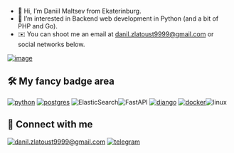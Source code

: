 - 👋 Hi, I’m Daniil Maltsev from Ekaterinburg. 
- 👀 I’m interested in Backend web development in Python (and a bit of PHP and Go).
- ✉️ You can shoot me an email at [danil.zlatoust9999@gmail.com](mailto:danil.zlatoust9999@gmail.com) or social networks 
  below.

[![image](https://www.codewars.com/users/da-maltsev/badges/large)](https://www.codewars.com/users/da-maltsev) 




## 🛠 My fancy badge area

[![python](https://img.shields.io/badge/python%20-%23255074.svg?&style=for-the-badge&logo=python&logoColor=white)](https://www.python.org) [![postgres](https://img.shields.io/badge/postgres-%23316192.svg?&style=for-the-badge&logo=postgresql&logoColor=white)](https://www.postgresql.org) ![ElasticSearch](https://img.shields.io/badge/-ElasticSearch-005571?style=for-the-badge&logo=elasticsearch)![FastAPI](https://img.shields.io/badge/fastapi-109989?style=for-the-badge&logo=FASTAPI&logoColor=white) [![django](https://img.shields.io/badge/django%20-%23092E20.svg?&style=for-the-badge&logo=django&logoColor=white)](https://www.djangoproject.com) [![docker](https://img.shields.io/badge/docker-%232496ED.svg?&style=for-the-badge&logo=docker&logoColor=white)](https://www.docker.com)![linux](https://img.shields.io/badge/Linux-FCC624?style=for-the-badge&logo=linux&logoColor=black) 

## 🤝 Connect with me

[![danil.zlatoust9999@gmail.com](https://img.shields.io/badge/email%20-%23E62B1E.svg?&style=for-the-badge&logo=mail.ru&logoColor=white)](mailto:danil.zlatoust9999@gmail.com) [![telegram](https://img.shields.io/badge/telegram%20-%2326A4E3.svg?&style=for-the-badge&logo=telegram&logoColor=white)](https://t.me/da_maltsev)
<!---
da-maltsev/da-maltsev is a ✨ special ✨ repository because its `README.md` (this file) appears on your GitHub profile.
You can click the Preview link to take a look at your changes.
--->
